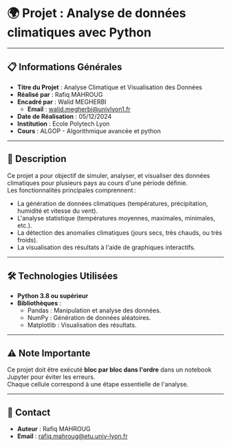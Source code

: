 # 🌍 Projet : Analyse de données climatiques avec Python

---

## 📋 Informations Générales

- **Titre du Projet** : Analyse Climatique et Visualisation des Données
- **Réalisé par** : Rafiq MAHROUG
- **Encadré par** :  Walid MEGHERBI
  - **Email** : walid.megherbi@univlyon1.fr
- **Date de Réalisation** : 05/12/2024
- **Institution** : Ecole Polytech Lyon
- **Cours** : ALGOP - Algorithmique avancée et python


---

## 📜 Description

Ce projet a pour objectif de simuler, analyser, et visualiser des données climatiques pour plusieurs pays au cours d'une période définie.  
Les fonctionnalités principales comprennent :
- La génération de données climatiques (températures, précipitation, humidité et vitesse du vent).
- L'analyse statistique (températures moyennes, maximales, minimales, etc.).
- La détection des anomalies climatiques (jours secs, très chauds, ou très froids).
- La visualisation des résultats à l'aide de graphiques interactifs.

---

## 🛠️ Technologies Utilisées

- **Python 3.8 ou supérieur**
- **Bibliothèques** :
  - Pandas : Manipulation et analyse des données.
  - NumPy : Génération de données aléatoires.
  - Matplotlib : Visualisation des résultats.

---

## ⚠️ Note Importante

Ce projet doit être exécuté **bloc par bloc dans l'ordre** dans un notebook Jupyter pour éviter les erreurs.  
Chaque cellule correspond à une étape essentielle de l'analyse.

---

## 📧 Contact

- **Auteur** : Rafiq MAHROUG 
- **Email** : rafiq.mahroug@etu.univ-lyon.fr
